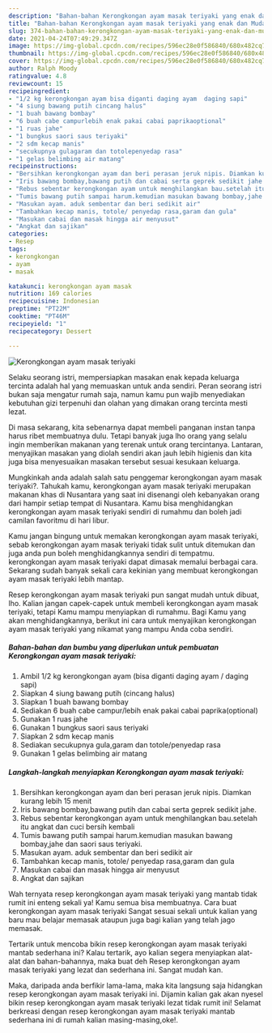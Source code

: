 ```yaml
---
description: "Bahan-bahan Kerongkongan ayam masak teriyaki yang enak dan Mudah Dibuat"
title: "Bahan-bahan Kerongkongan ayam masak teriyaki yang enak dan Mudah Dibuat"
slug: 374-bahan-bahan-kerongkongan-ayam-masak-teriyaki-yang-enak-dan-mudah-dibuat
date: 2021-04-24T07:49:29.347Z
image: https://img-global.cpcdn.com/recipes/596ec28e0f586840/680x482cq70/kerongkongan-ayam-masak-teriyaki-foto-resep-utama.jpg
thumbnail: https://img-global.cpcdn.com/recipes/596ec28e0f586840/680x482cq70/kerongkongan-ayam-masak-teriyaki-foto-resep-utama.jpg
cover: https://img-global.cpcdn.com/recipes/596ec28e0f586840/680x482cq70/kerongkongan-ayam-masak-teriyaki-foto-resep-utama.jpg
author: Ralph Moody
ratingvalue: 4.8
reviewcount: 15
recipeingredient:
- "1/2 kg kerongkongan ayam bisa diganti daging ayam  daging sapi"
- "4 siung bawang putih cincang halus"
- "1 buah bawang bombay"
- "6 buah cabe campurlebih enak pakai cabai paprikaoptional"
- "1 ruas jahe"
- "1 bungkus saori saus teriyaki"
- "2 sdm kecap manis"
- "secukupnya gulagaram dan totolepenyedap rasa"
- "1 gelas belimbing air matang"
recipeinstructions:
- "Bersihkan kerongkongan ayam dan beri perasan jeruk nipis. Diamkan kurang lebih 15 menit"
- "Iris bawang bombay,bawang putih dan cabai serta geprek sedikit jahe."
- "Rebus sebentar kerongkongan ayam untuk menghilangkan bau.setelah itu angkat dan cuci bersih kembali"
- "Tumis bawang putih sampai harum.kemudian masukan bawang bombay,jahe dan saori saus teriyaki."
- "Masukan ayam. aduk sembentar dan beri sedikit air"
- "Tambahkan kecap manis, totole/ penyedap rasa,garam dan gula"
- "Masukan cabai dan masak hingga air menyusut"
- "Angkat dan sajikan"
categories:
- Resep
tags:
- kerongkongan
- ayam
- masak

katakunci: kerongkongan ayam masak 
nutrition: 169 calories
recipecuisine: Indonesian
preptime: "PT22M"
cooktime: "PT46M"
recipeyield: "1"
recipecategory: Dessert

---
```



![Kerongkongan ayam masak teriyaki](https://img-global.cpcdn.com/recipes/596ec28e0f586840/680x482cq70/kerongkongan-ayam-masak-teriyaki-foto-resep-utama.jpg)

Selaku seorang istri, mempersiapkan masakan enak kepada keluarga tercinta adalah hal yang memuaskan untuk anda sendiri. Peran seorang istri bukan saja mengatur rumah saja, namun kamu pun wajib menyediakan kebutuhan gizi terpenuhi dan olahan yang dimakan orang tercinta mesti lezat.

Di masa  sekarang, kita sebenarnya dapat membeli panganan instan tanpa harus ribet membuatnya dulu. Tetapi banyak juga lho orang yang selalu ingin memberikan makanan yang terenak untuk orang tercintanya. Lantaran, menyajikan masakan yang diolah sendiri akan jauh lebih higienis dan kita juga bisa menyesuaikan masakan tersebut sesuai kesukaan keluarga. 



Mungkinkah anda adalah salah satu penggemar kerongkongan ayam masak teriyaki?. Tahukah kamu, kerongkongan ayam masak teriyaki merupakan makanan khas di Nusantara yang saat ini disenangi oleh kebanyakan orang dari hampir setiap tempat di Nusantara. Kamu bisa menghidangkan kerongkongan ayam masak teriyaki sendiri di rumahmu dan boleh jadi camilan favoritmu di hari libur.

Kamu jangan bingung untuk memakan kerongkongan ayam masak teriyaki, sebab kerongkongan ayam masak teriyaki tidak sulit untuk ditemukan dan juga anda pun boleh menghidangkannya sendiri di tempatmu. kerongkongan ayam masak teriyaki dapat dimasak memalui berbagai cara. Sekarang sudah banyak sekali cara kekinian yang membuat kerongkongan ayam masak teriyaki lebih mantap.

Resep kerongkongan ayam masak teriyaki pun sangat mudah untuk dibuat, lho. Kalian jangan capek-capek untuk membeli kerongkongan ayam masak teriyaki, tetapi Kamu mampu menyiapkan di rumahmu. Bagi Kamu yang akan menghidangkannya, berikut ini cara untuk menyajikan kerongkongan ayam masak teriyaki yang nikamat yang mampu Anda coba sendiri.

<!--inarticleads1-->

##### Bahan-bahan dan bumbu yang diperlukan untuk pembuatan Kerongkongan ayam masak teriyaki:

1. Ambil 1/2 kg kerongkongan ayam (bisa diganti daging ayam / daging sapi)
1. Siapkan 4 siung bawang putih (cincang halus)
1. Siapkan 1 buah bawang bombay
1. Sediakan 6 buah cabe campur/lebih enak pakai cabai paprika(optional)
1. Gunakan 1 ruas jahe
1. Gunakan 1 bungkus saori saus teriyaki
1. Siapkan 2 sdm kecap manis
1. Sediakan secukupnya gula,garam dan totole/penyedap rasa
1. Gunakan 1 gelas belimbing air matang




<!--inarticleads2-->

##### Langkah-langkah menyiapkan Kerongkongan ayam masak teriyaki:

1. Bersihkan kerongkongan ayam dan beri perasan jeruk nipis. Diamkan kurang lebih 15 menit
1. Iris bawang bombay,bawang putih dan cabai serta geprek sedikit jahe.
1. Rebus sebentar kerongkongan ayam untuk menghilangkan bau.setelah itu angkat dan cuci bersih kembali
1. Tumis bawang putih sampai harum.kemudian masukan bawang bombay,jahe dan saori saus teriyaki.
1. Masukan ayam. aduk sembentar dan beri sedikit air
1. Tambahkan kecap manis, totole/ penyedap rasa,garam dan gula
1. Masukan cabai dan masak hingga air menyusut
1. Angkat dan sajikan




Wah ternyata resep kerongkongan ayam masak teriyaki yang mantab tidak rumit ini enteng sekali ya! Kamu semua bisa membuatnya. Cara buat kerongkongan ayam masak teriyaki Sangat sesuai sekali untuk kalian yang baru mau belajar memasak ataupun juga bagi kalian yang telah jago memasak.

Tertarik untuk mencoba bikin resep kerongkongan ayam masak teriyaki mantab sederhana ini? Kalau tertarik, ayo kalian segera menyiapkan alat-alat dan bahan-bahannya, maka buat deh Resep kerongkongan ayam masak teriyaki yang lezat dan sederhana ini. Sangat mudah kan. 

Maka, daripada anda berfikir lama-lama, maka kita langsung saja hidangkan resep kerongkongan ayam masak teriyaki ini. Dijamin kalian gak akan nyesel bikin resep kerongkongan ayam masak teriyaki lezat tidak rumit ini! Selamat berkreasi dengan resep kerongkongan ayam masak teriyaki mantab sederhana ini di rumah kalian masing-masing,oke!.

